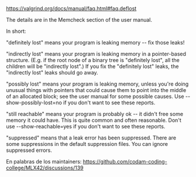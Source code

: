 https://valgrind.org/docs/manual/faq.html#faq.deflost

	
The details are in the Memcheck section of the user manual.

In short:

"definitely lost" means your program is leaking memory -- fix those leaks!

"indirectly lost" means your program is leaking memory in a pointer-based structure. (E.g. if the root node of a binary tree is "definitely lost", all the children will be "indirectly lost".) If you fix the "definitely lost" leaks, the "indirectly lost" leaks should go away.

"possibly lost" means your program is leaking memory, unless you're doing unusual things with pointers that could cause them to point into the middle of an allocated block; see the user manual for some possible causes. Use --show-possibly-lost=no if you don't want to see these reports.

"still reachable" means your program is probably ok -- it didn't free some memory it could have. This is quite common and often reasonable. Don't use --show-reachable=yes if you don't want to see these reports.

"suppressed" means that a leak error has been suppressed. There are some suppressions in the default suppression files. You can ignore suppressed errors.


En palabras de los maintainers: https://github.com/codam-coding-college/MLX42/discussions/139